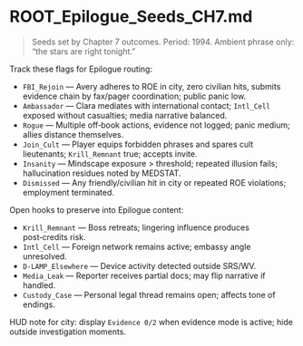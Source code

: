 # ROOT_Epilogue_Seeds_CH7.md

> Seeds set by Chapter 7 outcomes. Period: 1994. Ambient phrase only: “the stars are right tonight.”

Track these flags for Epilogue routing:

- `FBI_Rejoin` — Avery adheres to ROE in city, zero civilian hits, submits evidence chain by fax/pager coordination; public panic low.
- `Ambassador` — Clara mediates with international contact; `Intl_Cell` exposed without casualties; media narrative balanced.
- `Rogue` — Multiple off‑book actions, evidence not logged; panic medium; allies distance themselves.
- `Join_Cult` — Player equips forbidden phrases and spares cult lieutenants; `Krill_Remnant` true; accepts invite.
- `Insanity` — Mindscape exposure > threshold; repeated illusion fails; hallucination residues noted by MEDSTAT.
- `Dismissed` — Any friendly/civilian hit in city or repeated ROE violations; employment terminated.

Open hooks to preserve into Epilogue content:
- `Krill_Remnant` — Boss retreats; lingering influence produces post‑credits risk.
- `Intl_Cell` — Foreign network remains active; embassy angle unresolved.
- `D-LAMP_Elsewhere` — Device activity detected outside SRS/WV.
- `Media_Leak` — Reporter receives partial docs; may flip narrative if handled.
- `Custody_Case` — Personal legal thread remains open; affects tone of endings.

HUD note for city: display `Evidence 0/2` when evidence mode is active; hide outside investigation moments.
